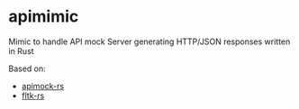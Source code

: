 # apimimic
Mimic to handle API mock Server generating HTTP/JSON responses written in Rust

Based on:

- [apimock-rs](https://github.com/nabbisen/apimock-rs)
- [fltk-rs](https://github.com/fltk-rs/fltk-rs)
